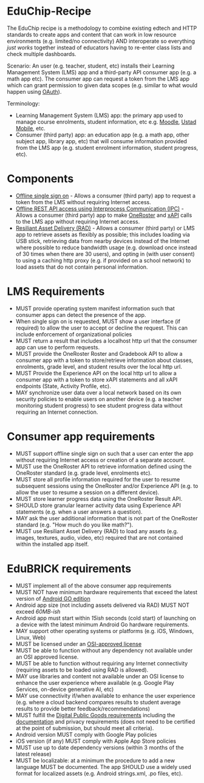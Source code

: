 # EduChip-Recipe

The EduChip recipe is a methodology to combine existing edtech and HTTP standards to create apps and content that can work in low resource environments (e.g. limited/no connectivity) AND interoperate so everything *just works* together instead of educators having to re-enter class lists and check multiple dashboards.

Scenario: An user (e.g. teacher, student, etc) installs their Learning Management System (LMS) app and a third-party API consumer app (e.g. a math app etc). The consumer app can request a token from the LMS app which can grant permission to given data scopes (e.g. similar to what would happen using [OAuth](https://oauth.net/2/)).

Terminology:

* Learning Management System (LMS) app: the primary app used to manage course enrolments, student information, etc e.g. [Moodle](https://moodle.org), [Ustad Mobile](https://www.ustadmobile.com), etc.
* Consumer (third party) app: an education app (e.g. a math app, other subject app, library app, etc) that will consume information provided from the LMS app (e.g. student enrolment information, student progress, etc).

# Components

* [Offline single sign on](SINGLE-SIGN-ON.md) - Allows a consumer (third party) app to request a token from the LMS without requiring Internet access.
* [Offline REST API access using Interprocess Communication (IPC)](REST-OVER-IPC.md) - Allows a consumer (third party) app to make [OneRoster](https://www.1edtech.org/standards/oneroster) and [xAPI](https://www.xapi.com) calls to the LMS app without requiring Internet access.
* [Resiliant Asset Delivery (RAD)](RAD.md) - Allows a consumer (third party) or LMS app to retrieve assets as flexibly as possible; this includes loading via USB stick, retrieving data from nearby devices instead of the Internet where possible to reduce bandwidth usage (e.g. download once instead of 30 times when there are 30 users), and opting in (with user consent) to using a caching http proxy (e.g. if provided on a school network) to load assets that do not contain personal information.

# LMS Requirements

* MUST provide operating system manifest information such that consumer apps can detect the presence of the app.
* When single sign on is requested, MUST show a user interface (if required) to allow the user to accept or decline the request. This can include enforcement of organizational policies
* MUST return a result that includes a localhost http url that the consumer app can use to perform requests.
* MUST provide the OneRoster Roster and Gradebook API to allow a consumer app with a token to store/retrieve information about classes, enrolments, grade level, and student results over the local http url.
* MUST Provide the Experience API on the local http url to allow a consumer app with a token to store xAPI  statements and all xAPI endpoints (State, Activity Profile, etc).
* MAY synchronize user data over a local network based on its own security policies to enable users on another device (e.g. a teacher monitoring student progress) to see student progress data without requiring an Internet connection.

# Consumer app requirements

* MUST support offline single sign on such that a user can enter the app without requiring Internet access or creation of a separate account.
* MUST use the OneRoster API to retrieve information defined using the OneRoster standard (e.g. grade level, enrolments etc).
* MUST store all profile information required for the user to resume subsequent sessions using the OneRoster and/or Experience API (e.g. to allow the user to resume a session on a different device).
* MUST store learner progress data using the OneRoster Result API.
* SHOULD store granular learner activity data using Experience API statements (e.g. when a user answers a question).
* MAY ask the user additional information that is not part of the OneRoster standard (e.g. "How much do you like math?").
* MUST use Resiliant Asset Delivery (RAD) to load any assets (e.g. images, textures, audio, video, etc) required that are not contained within the installed app itself.

# EduBRICK requirements
* MUST implement all of the above consumer app requirements
* MUST NOT have minimum hardware requirements that exceed the latest version of [Android GO edition](https://developer.android.com/guide/topics/androidgo#hardware-reqs)
* Android app size (not including assets delivered via RAD) MUST NOT exceed *60MB-ish*
* Android app must start within *15ish* seconds (cold start) of launching on a device with the latest minimum Android Go hardware requirements.
* MAY support other operating systems or platforms (e.g. iOS, Windows, Linux, Web)
* MUST be licensed under an [OSI-approved license](https://opensource.org/licenses)
* MUST be able to function without any dependency not available under an OSI approved license.
* MUST be able to function without requiring any Internet connectivity (requiring assets to be loaded using RAD is allowed).
* MAY use libraries and content not available under an OSI license to enhance the user experience where available (e.g. Google Play Services, on-device generative AI, etc)
* MAY use connectivity if/when available to enhance the user experience (e.g. where a cloud backend compares results to student average results to provide better feedback/recommendations)
* MUST fulfill the [Digital Public Goods requirements](https://digitalpublicgoods.net/submission-guide/) including the [documentation](https://github.com/DPGAlliance/publicgoods-candidates/blob/main/help-center/documentation.md) and privacy requirements (does not need to be certified at the point of submission, but should meet all criteria).
* Android version MUST comply with Google Play policies
* iOS version (if any) MUST comply with Apple App Store policies
* MUST use up to date dependency versions (within 3 months of the latest release) 
* MUST be localizable: at a minimum the procedure to add a new language MUST be documented. The app SHOULD use a widely used format for localized assets (e.g. Android strings.xml, .po files, etc).












